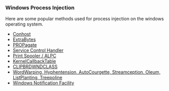 <h3>Windows Process Injection</h3>

<p>Here are some popular methods used for process injection on the windows operating system.</p>

<ul>
<li><a href="https://modexp.wordpress.com/2018/09/12/process-injection-user-data/">Conhost</a></li>
<li><a href="https://modexp.wordpress.com/2018/08/26/process-injection-ctray/">ExtraBytes</a></li>
<li><a href="https://modexp.wordpress.com/2018/08/23/process-injection-propagate/">PROPagate</a></li>
<li><a href="https://modexp.wordpress.com/2018/08/30/windows-process-injection-control-handler/">Service Control Handler</a></li>
<li><a href="https://modexp.wordpress.com/2019/03/07/process-injection-print-spooler/">Print Spooler / ALPC</a></li>
<li><a href="https://modexp.wordpress.com/2019/05/25/windows-injection-finspy/">KernelCallbackTable</a></li>
<li><a href="https://modexp.wordpress.com/2019/05/24/4066/">CLIPBRDWNDCLASS</a></li>
<li><a href="https://modexp.wordpress.com/2019/04/25/seven-window-injection-methods/">WordWarping, Hyphentension, AutoCourgette, Streamception, Oleum, ListPlanting, Treepoline</a></li>
<li><a href="https://modexp.wordpress.com/2019/06/15/4083/">Windows Notification Facility</a></li>
</ul>

